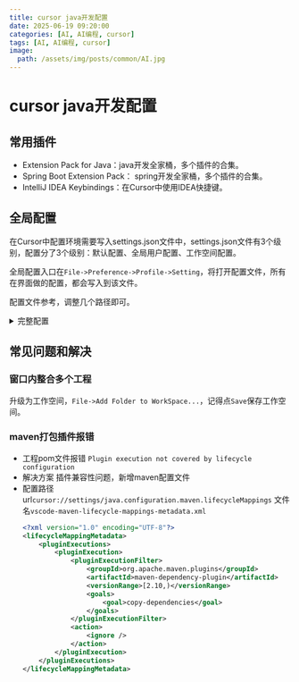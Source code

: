 ```yaml
---
title: cursor java开发配置
date: 2025-06-19 09:20:00
categories: [AI, AI编程, cursor]
tags: [AI, AI编程, cursor]
image:
  path: /assets/img/posts/common/AI.jpg
---
```


# cursor java开发配置

## 常用插件
+ Extension Pack for Java：java开发全家桶，多个插件的合集。
+ Spring Boot Extension Pack： spring开发全家桶，多个插件的合集。
+ IntelliJ IDEA Keybindings：在Cursor中使用IDEA快捷键。

## 全局配置
在Cursor中配置环境需要写入settings.json文件中，settings.json文件有3个级别，配置分了3个级别：默认配置、全局用户配置、工作空间配置。

全局配置入口在`File->Preference->Profile->Setting`，将打开配置文件，所有在界面做的配置，都会写入到该文件。

配置文件参考，调整几个路径即可。
<details>
<summary>完整配置</summary>
```json
{
    "window.commandCenter": true,
    "workbench.colorTheme": "Visual Studio Light",
    "java.jdt.ls.java.home": "C:/Program Files/Java/jdk1.8.0_311",
    "maven.executable.path": "D:/apache-maven-3.9.9/bin/mvn.cmd",
    "[java]": {
        "editor.defaultFormatter": "redhat.java"
    },
    "java.configuration.maven.globalSettings": "D:\\apache-maven-3.9.9\\conf\\settings.xml",
    "files.encoding": "utf8",
    "terminal.integrated.defaultProfile.windows": "PowerShell",
    "terminal.integrated.profiles.windows": {
        "PowerShell": {
            "source": "PowerShell",
            "args": [
                "-NoLogo"
            ],
            "icon": "terminal-powershell"
        }
    },
    "terminal.integrated.env.windows": {
        "LANG": "zh_CN.UTF-8"
    },
    "java.configuration.updateBuildConfiguration": "automatic",
    "java.debug.settings.console": "internalConsole",
    "debug.console.fontSize": 14,
    "debug.console.fontFamily": "Consolas, 'Courier New', monospace",
    // java 格式化配置 start
    // ===== 缩进配置 =====
    "editor.tabSize": 4,
    "editor.insertSpaces": true,
    "editor.detectIndentation": false,
    // ===== 单行最大长度 =====
    "editor.rulers": [
        120
    ],
    "editor.wordWrap": "wordWrapColumn",
    "editor.wordWrapColumn": 120,
    // ===== 保存时自动操作 =====
    "editor.formatOnSave": true,
    "editor.formatOnPaste": true,
    "files.trimTrailingWhitespace": true,
    "files.insertFinalNewline": true,
    "files.autoSave": "afterDelay",
    "files.autoSaveDelay": 1000,
    // ===== Java 特定格式化 =====
    "java.format.enabled": true,
    "java.format.onType.enabled": true,
    // "java.format.settings.profile": "GoogleStyle",
    // 插件市场没有p3c插件，本地配置仍然能使用部分功能，缺少规范自动检查和提示
    // "java.format.settings.url": "https://raw.githubusercontent.com/alibaba/p3c/master/p3c-formatter/eclipse-codestyle.xml", // 在线配置方式
    "java.format.settings.url": "file:///D:/p3c-formatter/eclipse-codestyle.xml",
    "java.format.settings.profile": "P3C",
    // ===== 导入优化 =====
    "java.saveActions.organizeImports": true,
    "java.completion.importOrder": [
        "java",
        "javax",
        "com",
        "org"
    ],
    // ===== 代码检查 =====
    "java.compile.nullAnalysis.mode": "automatic", // 启用增量编译
    "java.errors.incompleteClasspath.severity": "warning",
    // ===== 编辑器增强 =====
    "editor.bracketPairColorization.enabled": true,
    "editor.renderWhitespace": "boundary",
    "editor.renderLineHighlight": "all",
    // ===== 文件排除 =====
    "search.exclude": {
        "**/target": true,
        "**/build": true,
        "**/.gradle": true,
        "**/out": true,
        "**/bin": true
    }
    // java 格式化配置 end
}
```
</details>

## 常见问题和解决
### 窗口内整合多个工程
升级为工作空间，`File->Add Folder to WorkSpace...`，记得点`Save`保存工作空间。

### maven打包插件报错
+ 工程pom文件报错 `Plugin execution not covered by lifecycle configuration`
+ 解决方案 插件兼容性问题，新增maven配置文件
+ 配置路径url`cursor://settings/java.configuration.maven.lifecycleMappings`
    文件名`vscode-maven-lifecycle-mappings-metadata.xml`
    ```xml
    <?xml version="1.0" encoding="UTF-8"?>
    <lifecycleMappingMetadata>
        <pluginExecutions>
            <pluginExecution>
                <pluginExecutionFilter>
                    <groupId>org.apache.maven.plugins</groupId>
                    <artifactId>maven-dependency-plugin</artifactId>
                    <versionRange>[2.10,)</versionRange>
                    <goals>
                        <goal>copy-dependencies</goal>
                    </goals>
                </pluginExecutionFilter>
                <action>
                    <ignore />
                </action>
            </pluginExecution>
        </pluginExecutions>
    </lifecycleMappingMetadata>
    ```

